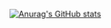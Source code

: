 [![Anurag's GitHub stats](https://github-readme-stats.vercel.app/api?username=anndreyy)](https://github.com/anuraghazra/github-readme-stats)

